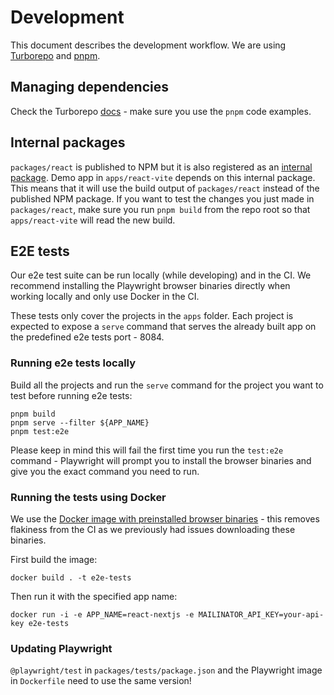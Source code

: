 # Development

This document describes the development workflow. We are using [Turborepo](https://turbo.build/repo/docs) and [pnpm](https://pnpm.io/motivation).

## Managing dependencies

Check the Turborepo [docs](https://turbo.build/repo/docs/handbook/package-installation#addingremovingupgrading-packages) - make sure you use the `pnpm` code examples.

## Internal packages

`packages/react` is published to NPM but it is also registered as an [internal package](https://turbo.build/repo/docs/handbook/sharing-code/internal-packages). Demo app in `apps/react-vite` depends on this internal package. This means that it will use the build output of `packages/react` instead of the published NPM package. If you want to test the changes you just made in `packages/react`, make sure you run `pnpm build` from the repo root so that `apps/react-vite` will read the new build.

## E2E tests

Our e2e test suite can be run locally (while developing) and in the CI. We recommend installing the Playwright browser binaries directly when working locally and only use Docker in the CI.

These tests only cover the projects in the `apps` folder. Each project is expected to expose a `serve` command that serves the already built app on the predefined e2e tests port - 8084.

### Running e2e tests locally

Build all the projects and run the `serve` command for the project you want to test before running e2e tests:

```
pnpm build
pnpm serve --filter ${APP_NAME}
pnpm test:e2e
```

Please keep in mind this will fail the first time you run the `test:e2e` command - Playwright will prompt you to install the browser binaries and give you the exact command you need to run.

### Running the tests using Docker

We use the [Docker image with preinstalled browser binaries](https://playwright.dev/docs/docker) - this removes flakiness from the CI as we previously had issues downloading these binaries.

First build the image:

```
docker build . -t e2e-tests
```

Then run it with the specified app name:

```
docker run -i -e APP_NAME=react-nextjs -e MAILINATOR_API_KEY=your-api-key e2e-tests
```

### Updating Playwright

`@playwright/test` in `packages/tests/package.json` and the Playwright image in `Dockerfile` need to use the same version!
